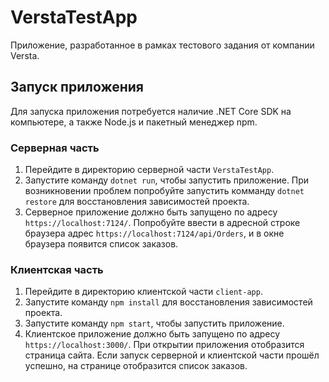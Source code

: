 # VerstaTestApp

Приложение, разработанное в рамках тестового задания от компании Versta.

## Запуск приложения
Для запуска приложения потребуется наличие .NET Core SDK на компьютере, а также Node.js и пакетный менеджер npm.

### Серверная часть

1. Перейдите в директорию серверной части `VerstaTestApp`.
2. Запустите команду `dotnet run`, чтобы запустить приложение. При возникновении проблем попробуйте запустить комманду `dotnet restore` для восстановления зависимостей проекта.
3. Серверное приложение должно быть запущено по адресу `https://localhost:7124/`. Попробуйте ввести в адресной строке браузера адрес `https://localhost:7124/api/Orders`, и в окне браузера появится список заказов.

### Клиентская часть

1. Перейдите в директорию клиентской части `client-app`.
2. Запустите команду `npm install` для восстановления зависимостей проекта.
3. Запустите команду `npm start`, чтобы запустить приложение.
4. Клиентское приложение должно быть запущено по адресу `https://localhost:3000/`. При открытии приложения отобразится страница сайта. Если запуск серверной и клиентской части прошёл успешно, на странице отобразится список заказов.